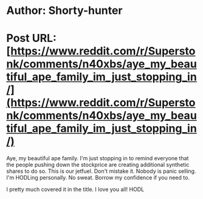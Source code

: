# Author: Shorty-hunter
# Post URL: [https://www.reddit.com/r/Superstonk/comments/n40xbs/aye_my_beautiful_ape_family_im_just_stopping_in/](https://www.reddit.com/r/Superstonk/comments/n40xbs/aye_my_beautiful_ape_family_im_just_stopping_in/)


 Aye, my beautiful ape family. I'm just stopping in to remind everyone that the people pushing down the stockprice are creating additional synthetic shares to do so. This is our jetfuel. Don't mistake it. Nobody is panic selling. I'm HODLing personally. No sweat. Borrow my confidence if you need to.   


I pretty much covered it in the title. I love you all! HODL